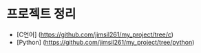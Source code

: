 # 프로젝트 정리

- [C언어] (https://github.com/jimsil261/my_project/tree/c)
- [Python] (https://github.com/jimsil261/my_project/tree/python)